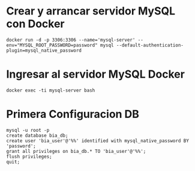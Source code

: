 # Crear y arrancar servidor MySQL con Docker
```
docker run -d -p 3306:3306 --name='mysql-server' --env="MYSQL_ROOT_PASSWORD=password" mysql --default-authentication-plugin=mysql_native_password
```

# Ingresar al servidor MySQL Docker
```
docker exec -ti mysql-server bash
```

# Primera Configuracion DB
```
mysql -u root -p
create database bia_db;
create user 'bia_user'@'%%' identified with mysql_native_password BY 'password';
grant all privileges on bia_db.* TO 'bia_user'@'%%';
flush privileges;
quit;
```